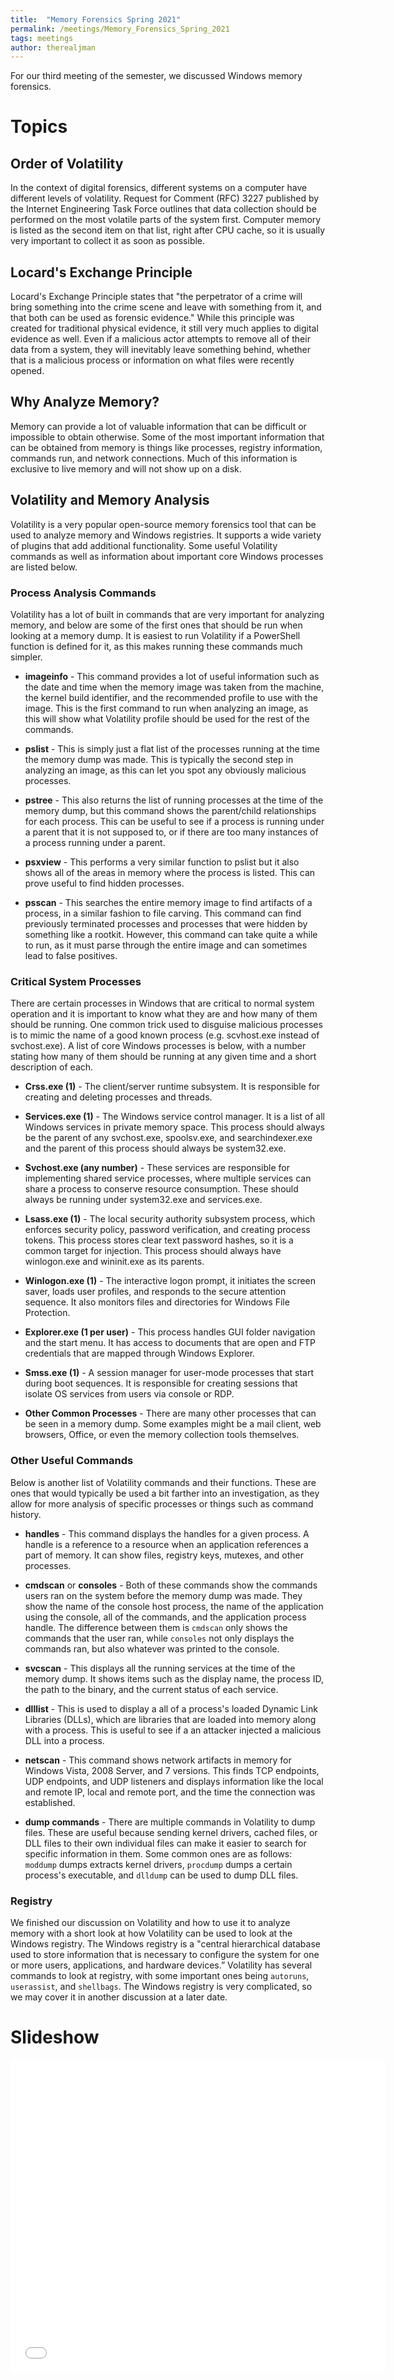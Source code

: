```yaml
---
title:  "Memory Forensics Spring 2021"
permalink: /meetings/Memory_Forensics_Spring_2021
tags: meetings
author: therealjman
---
```


For our third meeting of the semester, we discussed Windows memory forensics.

# Topics

## Order of Volatility

In the context of digital forensics, different systems on a computer have different levels of volatility. Request for Comment (RFC) 3227 published by the Internet Engineering Task Force outlines that data collection should be performed on the most volatile parts of the system first. Computer memory is listed as the second item on that list, right after CPU cache, so it is usually very important to collect it as soon as possible.

## Locard's Exchange Principle

Locard's Exchange Principle states that "the perpetrator of a crime will bring something into the crime scene and leave with something from it, and that both can be used as forensic evidence." While this principle was created for traditional physical evidence, it still very much applies to digital evidence as well. Even if a malicious actor attempts to remove all of their data from a system, they will inevitably leave something behind, whether that is a malicious process or information on what files were recently opened.

## Why Analyze Memory?

Memory can provide a lot of valuable information that can be difficult or impossible to obtain otherwise. Some of the most important information that can be obtained from memory is things like processes, registry information, commands run, and network connections. Much of this information is exclusive to live memory and will not show up on a disk.

## Volatility and Memory Analysis

Volatility is a very popular open-source memory forensics tool that can be used to analyze memory and Windows registries. It supports a wide variety of plugins that add additional functionality. Some useful Volatility commands as well as information about important core Windows processes are listed below.

### Process Analysis Commands

Volatility has a lot of built in commands that are very important for analyzing memory, and below are some of the first ones that should be run when looking at a memory dump. It is easiest to run Volatility if a PowerShell function is defined for it, as this makes running these commands much simpler.

* **imageinfo** - This command provides a lot of useful information such as the date and time when the memory image was taken from the machine, the kernel build identifier, and the recommended profile to use with the image. This is the first command to run when analyzing an image, as this will show what Volatility profile should be used for the rest of the commands.

* **pslist** - This is simply just a flat list of the processes running at the time the memory dump was made. This is typically the second step in analyzing an image, as this can let you spot any obviously malicious processes.

* **pstree** - This also returns the list of running processes at the time of the memory dump, but this command shows the parent/child relationships for each process. This can be useful to see if a process is running under a parent that it is not supposed to, or if there are too many instances of a process running under a parent.

* **psxview** - This performs a very similar function to pslist but it also shows all of the areas in memory where the process is listed. This can prove useful to find hidden processes.

* **psscan** - This searches the entire memory image to find artifacts of a process, in a similar fashion to file carving. This command can find previously terminated processes and processes that were hidden by something like a rootkit. However, this command can take quite a while to run, as it must parse through the entire image and can sometimes lead to false positives.

### Critical System Processes

There are certain processes in Windows that are critical to normal system operation and it is important to know what they are and how many of them should be running. One common trick used to disguise malicious processes is to mimic the name of a good known process (e.g. scvhost.exe instead of svchost.exe). A list of core Windows processes is below, with a number stating how many of them should be running at any given time and a short description of each.

* **Crss.exe (1)** - The client/server runtime subsystem. It is responsible for creating and deleting processes and threads.

* **Services.exe (1)** - The Windows service control manager. It is a list of all Windows services in private memory space. This process should always be the parent of any svchost.exe, spoolsv.exe, and searchindexer.exe and the parent of this process should always be system32.exe.

* **Svchost.exe (any number)** - These services are responsible for implementing shared service processes, where multiple services can share a process to conserve resource consumption. These should always be running under system32.exe and services.exe.

* **Lsass.exe (1)** - The local security authority subsystem process, which enforces security policy, password verification, and creating process tokens. This process stores clear text password hashes, so it is a common target for injection. This process should always have winlogon.exe and wininit.exe as its parents.

* **Winlogon.exe (1)** - The interactive logon prompt, it initiates the screen saver, loads user profiles, and responds to the secure attention sequence. It also monitors files and directories for Windows File Protection.

* **Explorer.exe (1 per user)** - This process handles GUI folder navigation and the start menu. It has access to documents that are open and FTP credentials that are mapped through Windows Explorer.

* **Smss.exe (1)** - A session manager for user-mode processes that start during boot sequences. It is responsible for creating sessions that isolate OS services from users via console or RDP.

* **Other Common Processes** - There are many other processes that can be seen in a memory dump. Some examples might be a mail client, web browsers, Office, or even the memory collection tools themselves.

### Other Useful Commands

Below is another list of Volatility commands and their functions. These are ones that would typically be used a bit farther into an investigation, as they allow for more analysis of specific processes or things such as command history.

* **handles** - This command displays the handles for a given process. A handle is a reference to a resource when an application references a part of memory. It can show files, registry keys, mutexes, and other processes.

* **cmdscan** or **consoles** - Both of these commands show the commands users ran on the system before the memory dump was made. They show the name of the console host process, the name of the application using the console, all of the commands, and the application process handle. The difference between them is ```cmdscan``` only shows the commands that the user ran, while ```consoles``` not only displays the commands ran, but also whatever was printed to the console.

* **svcscan** - This displays all the running services at the time of the memory dump. It shows items such as the display name, the process ID, the path to the binary, and the current status of each service.

* **dlllist** - This is used to display a all of a process's loaded Dynamic Link Libraries (DLLs), which are libraries that are loaded into memory along with a process. This is useful to see if a an attacker injected a malicious DLL into a process.

* **netscan** - This command shows network artifacts in memory for Windows Vista, 2008 Server, and 7 versions. This finds TCP endpoints, UDP endpoints, and UDP listeners and displays information like the local and remote IP, local and remote port, and the time the connection was established.

* **dump commands** - There are multiple commands in Volatility to dump files. These are useful because sending kernel drivers, cached files, or DLL files to their own individual files can make it easier to search for specific information in them. Some common ones are as follows: ```moddump``` dumps extracts kernel drivers, ```procdump``` dumps a certain process's executable, and ```dlldump``` can be used to dump DLL files.

### Registry

We finished our discussion on Volatility and how to use it to analyze memory with a short look at how Volatility can be used to look at the Windows registry. The Windows registry is a "central hierarchical database used to store information that is necessary to configure the system for one or more users, applications, and hardware devices.” Volatility has several commands to look at registry, with some important ones being ```autoruns```, ```userassist```, and ```shellbags```. The Windows registry is very complicated, so we may cover it in another discussion at a later date.

# Slideshow

<iframe src="//docs.google.com/gview?url=http://auehc.github.io/assets/powerpoints/Memory_Forensics_Spring2021.pptx&embedded=true" style="width:600px; height:500px;" frameborder="0"></iframe>
